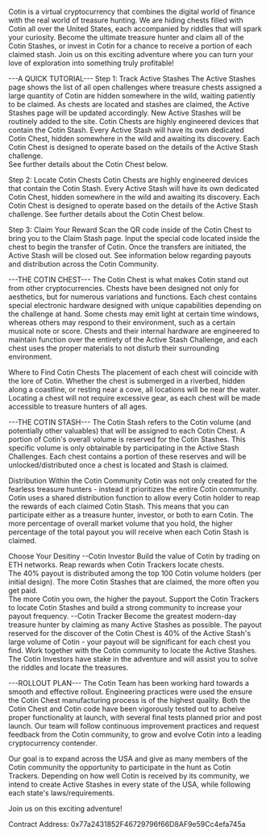 Cotin is a virtual cryptocurrency that combines the digital world of finance with the real world of treasure hunting.
We are hiding chests filled with Cotin all over the United States, each accompanied by riddles that will spark your curiosity.
Become the ultimate treasure hunter and claim all of the Cotin Stashes, or invest in Cotin for a chance to receive a portion of each claimed stash.
Join us on this exciting adventure where you can turn your love of exploration into something truly profitable!

---A QUICK TUTORIAL---
Step 1: Track Active Stashes
The Active Stashes page shows the list of all open challenges where treasure chests assigned a large quantity of Cotin are hidden somewhere in the wild, waiting patiently to be claimed.
As chests are located and stashes are claimed, the Active Stashes page will be updated accordingly.  New Active Stashes will be routinely added to the site.
Cotin Chests are highly engineered devices that contain the Cotin Stash.  Every Active Stash will have its own dedicated Cotin Chest, hidden somewhere in the wild and awaiting its discovery.
Each Cotin Chest is designed to operate based on the details of the Active Stash challenge.  
See further details about the Cotin Chest below.

Step 2: Locate Cotin Chests
Cotin Chests are highly engineered devices that contain the Cotin Stash.
Every Active Stash will have its own dedicated Cotin Chest, hidden somewhere in the wild and awaiting its discovery.
Each Cotin Chest is designed to operate based on the details of the Active Stash challenge.
See further details about the Cotin Chest below.

Step 3: Claim Your Reward
Scan the QR code inside of the Cotin Chest to bring you to the Claim Stash page.
Input the special code located inside the chest to begin the transfer of Cotin.
Once the transfers are initiated, the Active Stash will be closed out.
See information below regarding payouts and distribution across the Cotin Community.

---THE COTIN CHEST---
The Cotin Chest is what makes Cotin stand out from other cryptocurrencies.
Chests have been designed not only for aesthetics, but for numerous variations and functions.
Each chest contains special electronic hardware designed with unique capabilities depending on the challenge at hand.
Some chests may emit light at certain time windows, whereas others may respond to their environment, such as a certain musical note or score. 
Chests and their internal hardware are engineered to maintain function over the entirety of the Active Stash Challenge, and each chest uses the proper materials to not disturb their surrounding environment.

Where to Find Cotin Chests
The placement of each chest will coincide with the lore of Cotin.
Whether the chest is submerged in a riverbed, hidden along a coastline, or resting near a cove, all locations will be near the water.
Locating a chest will not require excessive gear, as each chest will be made accessible to treasure hunters of all ages.

---THE COTIN STASH---
The Cotin Stash refers to the Cotin volume (and potentially other valuables) that will be assigned to each Cotin Chest.
A portion of Cotin's overall volume is reserved for the Cotin Stashes.
This specific volume is only obtainable by participating in the Active Stash Challenges.
Each chest contains a portion of these reserves and will be unlocked/distributed once a chest is located and Stash is claimed.

Distribution Within the Cotin Community
Cotin was not only created for the fearless treasure hunters - instead it prioritizes the entire Cotin community.
Cotin uses a shared distribution function to allow every Cotin holder to reap the rewards of each claimed Cotin Stash.
This means that you can participate either as a treasure hunter, investor, or both to earn Cotin.
The more percentage of overall market volume that you hold, the higher percentage of the total payout you will receive when each Cotin Stash is claimed.

Choose Your Desitiny
--Cotin Investor
Build the value of Cotin by trading on ETH networks.
Reap rewards when Cotin Trackers locate chests.  
The 40% payout is distributed among the top 100 Cotin volume holders (per initial design).
The more Cotin Stashes that are claimed, the more often you get paid.  
The more Cotin you own, the higher the payout.
Support the Cotin Trackers to locate Cotin Stashes and build a strong community to increase your payout frequency.
--Cotin Tracker
Become the greatest modern-day treasure hunter by claiming as many Active Stashes as possible.
The payout reserved for the discover of the Cotin Chest is 40% of the Active Stash's large volume of Cotin - your payout will be significant for each chest you find.
Work together with the Cotin community to locate the Active Stashes.
The Cotin Investors have stake in the adventure and will assist you to solve the riddles and locate the treasures.

---ROLLOUT PLAN---
The Cotin Team has been working hard towards a smooth and effective rollout.
Engineering practices were used the ensure the Cotin Chest manufacturing process is of the highest quality.
Both the Cotin Chest and Cotin code have been vigorously tested out to acheive proper functionality at launch, with several final tests planned prior and post launch.
Our team will follow continuous improvement practices and request feedback from the Cotin community, to grow and evolve Cotin into a leading cryptocurrency contender.

Our goal is to expand across the USA and give as many members of the Cotin community the opportunity to participate in the hunt as Cotin Trackers.
Depending on how well Cotin is received by its community, we intend to create Active Stashes in every state of the USA, while following each state's laws/requirements.

Join us on this exciting adventure!

Contract Address:
0x77a2431852F46729796f66D8AF9e59Cc4efa745a
